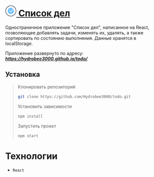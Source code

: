 # [<span><img width="35px" src="./public/favicon.png" /></span> Список дел](https://hydrobee3000.github.io/todo/)

Одностраничное приложение "Список дел", написанное на React, позволяющее добавлять задачи, изменять их, удалять, а также сортировать по состоянию выполнения. Данные хранятся в localStorage.

Приложение развернуто по адресу:  ***https://hydrobee3000.github.io/todo/***

## Установка <a name="Installation"></a>

> Клонировать репозиторий
>    ```sh
>    git clone https://github.com/Hydrobee3000/todo.git
>    ```
>    
> Установить зависимости 
>    ```sh
>    npm install
>    ```
>    
> Запустить проект
>    ```sh
>    npm start
>    ```

# Технологии <a name="TechnologiesUsed"></a>
- `React`
